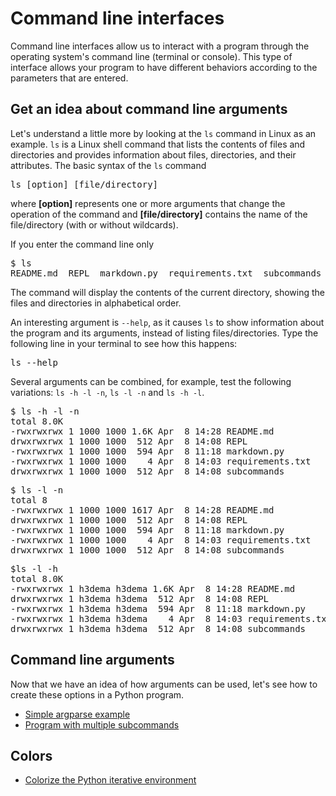 # Command line interfaces

Command line interfaces allow us to interact with a program through the operating system's command line (terminal or console).
This type of interface allows your program to have different behaviors according to the parameters that are entered.

## Get an idea about command line arguments

Let's understand a little more by looking at the `ls` command in Linux as an example.
`ls` is a Linux shell command that lists the contents of files and directories and provides information about files, directories, and their attributes.
The basic syntax of the `ls` command

<pre>
ls [option] [file/directory]
</pre>

where **[option]** represents one or more arguments that change the operation of the command and
**[file/directory]** contains the name of the file/directory (with or without wildcards).

If you enter the command line only
<pre>
$ ls
README.md  REPL  markdown.py  requirements.txt  subcommands
</pre>

The command will display the contents of the current directory, showing the files and directories in alphabetical order.

An interesting argument is `--help`, as it causes `ls` to show information about the program and its arguments, instead of listing files/directories. Type the following line in your terminal to see how this happens:
<pre>
ls --help
</pre>

Several arguments can be combined, for example, test the following variations: `ls -h -l -n`, `ls -l -n` and `ls -h -l`.

<pre>
$ ls -h -l -n
total 8.0K
-rwxrwxrwx 1 1000 1000 1.6K Apr  8 14:28 README.md
drwxrwxrwx 1 1000 1000  512 Apr  8 14:08 REPL
-rwxrwxrwx 1 1000 1000  594 Apr  8 11:18 markdown.py
-rwxrwxrwx 1 1000 1000    4 Apr  8 14:03 requirements.txt
drwxrwxrwx 1 1000 1000  512 Apr  8 14:08 subcommands
</pre>

<pre>
$ ls -l -n
total 8
-rwxrwxrwx 1 1000 1000 1617 Apr  8 14:28 README.md
drwxrwxrwx 1 1000 1000  512 Apr  8 14:08 REPL
-rwxrwxrwx 1 1000 1000  594 Apr  8 11:18 markdown.py
-rwxrwxrwx 1 1000 1000    4 Apr  8 14:03 requirements.txt
drwxrwxrwx 1 1000 1000  512 Apr  8 14:08 subcommands
</pre>

<pre>
$ls -l -h
total 8.0K
-rwxrwxrwx 1 h3dema h3dema 1.6K Apr  8 14:28 README.md
drwxrwxrwx 1 h3dema h3dema  512 Apr  8 14:08 REPL
-rwxrwxrwx 1 h3dema h3dema  594 Apr  8 11:18 markdown.py
-rwxrwxrwx 1 h3dema h3dema    4 Apr  8 14:03 requirements.txt
drwxrwxrwx 1 h3dema h3dema  512 Apr  8 14:08 subcommands
</pre>


## Command line arguments

Now that we have an idea of how arguments can be used, let's see how to create these options in a Python program.

- [Simple argparse example](simple/README.md)
- [Program with multiple subcommands](subcommands/subcommands.py)

## Colors

- [Colorize the Python iterative environment](REPL/CHANGE_PYTHON.md)